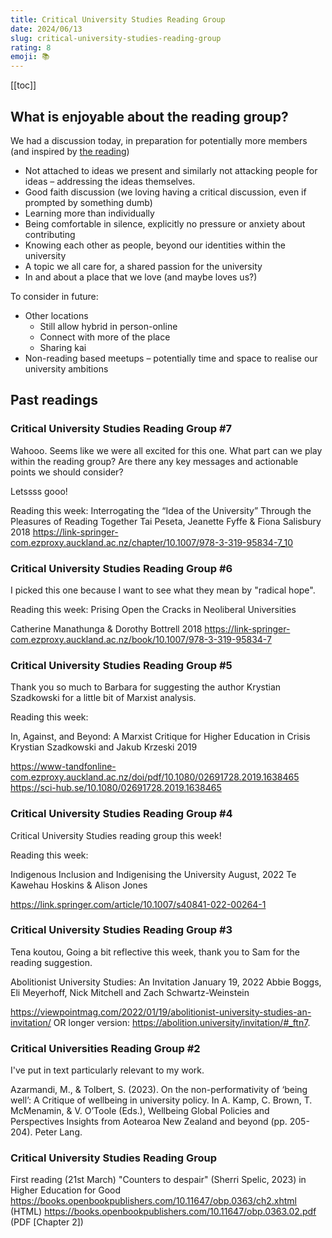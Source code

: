 ```yaml
---
title: Critical University Studies Reading Group
date: 2024/06/13
slug: critical-university-studies-reading-group
rating: 8
emoji: 📚
---
```


[[toc]]


## What is enjoyable about the reading group?
We had a discussion today, in preparation for potentially more members (and inspired by [the reading](https://link.springer.com/chapter/10.1007/978-3-319-95834-7_10))
- Not attached to ideas we present and similarly not attacking people for ideas – addressing the ideas themselves.
- Good faith discussion (we loving having a critical discussion, even if prompted by something dumb)
- Learning more than individually
- Being comfortable in silence, explicitly no pressure or anxiety about contributing
- Knowing each other as people, beyond our identities within the university
- A topic we all care for, a shared passion for the university
- In and about a place that we love (and maybe loves us?)

To consider in future:
- Other locations
    - Still allow hybrid in person-online
    - Connect with more of the place
    - Sharing kai
- Non-reading based meetups – potentially time and space to realise our university ambitions

## Past readings

### Critical University Studies Reading Group #7
Wahooo. Seems like we were all excited for this one. What part can we play within the reading group? Are there any key messages and actionable points we should consider?

Letssss gooo!

Reading this week:
Interrogating the “Idea of the University” Through the Pleasures of Reading Together
Tai Peseta, Jeanette Fyffe & Fiona Salisbury 2018
https://link-springer-com.ezproxy.auckland.ac.nz/chapter/10.1007/978-3-319-95834-7_10

### Critical University Studies Reading Group #6
I picked this one because I want to see what they mean by "radical hope".

Reading this week:
Prising Open the Cracks in Neoliberal Universities

Catherine Manathunga & Dorothy Bottrell 2018
https://link-springer-com.ezproxy.auckland.ac.nz/book/10.1007/978-3-319-95834-7

### Critical University Studies Reading Group #5
Thank you so much to Barbara for suggesting the author Krystian Szadkowski for a little bit of Marxist analysis.

Reading this week:

In, Against, and Beyond: A Marxist Critique for Higher Education in Crisis
Krystian Szadkowski and Jakub Krzeski 2019

https://www-tandfonline-com.ezproxy.auckland.ac.nz/doi/pdf/10.1080/02691728.2019.1638465
https://sci-hub.se/10.1080/02691728.2019.1638465

### Critical University Studies Reading Group #4
Critical University Studies reading group this week!

Reading this week:

Indigenous Inclusion and Indigenising the University
August, 2022
Te Kawehau Hoskins & Alison Jones 
 
https://link.springer.com/article/10.1007/s40841-022-00264-1

### Critical University Studies Reading Group #3
Tena koutou,
Going a bit reflective this week, thank you to Sam for the reading suggestion.

Abolitionist University Studies: An Invitation
January 19, 2022
Abbie Boggs, Eli Meyerhoff, Nick Mitchell and Zach Schwartz-Weinstein 

https://viewpointmag.com/2022/01/19/abolitionist-university-studies-an-invitation/
OR longer version: https://abolition.university/invitation/#_ftn7.

### Critical Universities Reading Group #2 
I've put in text particularly relevant to my work.

Azarmandi, M., & Tolbert, S. (2023). On the non-performativity of ‘being well’: A Critique of wellbeing in university policy. In A. Kamp, C. Brown, T. McMenamin, & V. O’Toole (Eds.), Wellbeing Global Policies and Perspectives Insights from Aotearoa New Zealand and beyond (pp. 205-204). Peter Lang.


### Critical University Studies Reading Group
First reading (21st March)
"Counters to despair" (Sherri Spelic, 2023) in Higher Education for Good
https://books.openbookpublishers.com/10.11647/obp.0363/ch2.xhtml (HTML)
https://books.openbookpublishers.com/10.11647/obp.0363.02.pdf (PDF [Chapter 2])